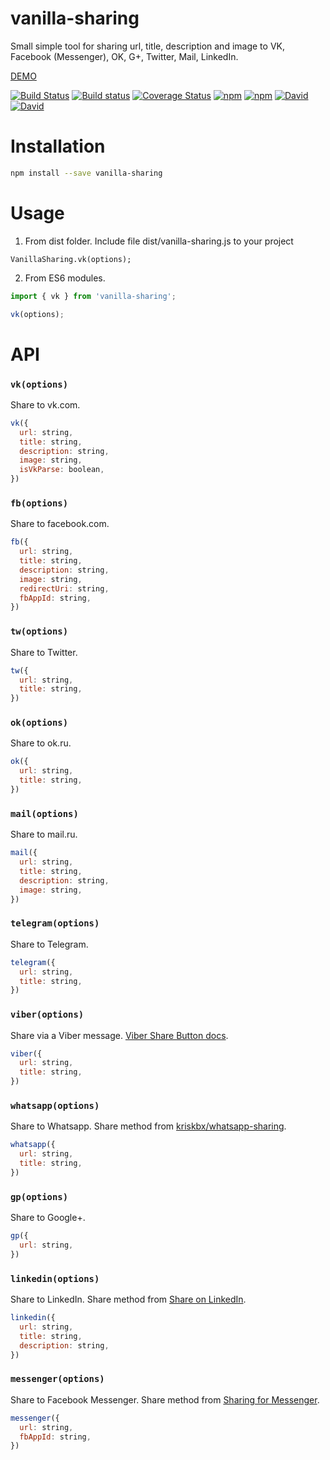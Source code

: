 # vanilla-sharing

Small simple tool for sharing url, title, description and image to VK, Facebook (Messenger), OK, G+, Twitter, Mail, LinkedIn.

[DEMO](https://avdeev.github.io/vanilla-sharing/demo)

[![Build Status](https://travis-ci.org/avdeev/vanilla-sharing.svg?branch=master)](https://travis-ci.org/avdeev/vanilla-sharing)
[![Build status](https://ci.appveyor.com/api/projects/status/4mmgunpsan58m0ol?svg=true)](https://ci.appveyor.com/project/avdeev/vanilla-sharing)
[![Coverage Status](https://coveralls.io/repos/github/avdeev/vanilla-sharing/badge.svg?branch=master)](https://coveralls.io/github/avdeev/vanilla-sharing?branch=master)
[![npm](https://img.shields.io/npm/v/vanilla-sharing.svg)](https://www.npmjs.com/package/vanilla-sharing)
[![npm](https://img.shields.io/npm/dm/vanilla-sharing.svg)](https://www.npmjs.com/package/vanilla-sharing)
[![David](https://david-dm.org/avdeev/vanilla-sharing.svg)](https://david-dm.org/avdeev/vanilla-sharing)
[![David](https://david-dm.org/avdeev/vanilla-sharing/dev-status.svg)](https://david-dm.org/avdeev/vanilla-sharing?type=dev)

# Installation

```sh
npm install --save vanilla-sharing
```

# Usage

1. From dist folder. Include file dist/vanilla-sharing.js to your project

```
VanillaSharing.vk(options);
```

2. From ES6 modules.

```js
import { vk } from 'vanilla-sharing';

vk(options);
```

# API

### `vk(options)`

Share to vk.com.

```js
vk({
  url: string,
  title: string,
  description: string,
  image: string,
  isVkParse: boolean,
})
```

### `fb(options)`

Share to facebook.com.

```js
fb({
  url: string,
  title: string,
  description: string,
  image: string,
  redirectUri: string,
  fbAppId: string,
})
```

### `tw(options)`

Share to Twitter.

```js
tw({
  url: string,
  title: string,
})
```

### `ok(options)`

Share to ok.ru.

```js
ok({
  url: string,
  title: string,
})
```

### `mail(options)`

Share to mail.ru.

```js
mail({
  url: string,
  title: string,
  description: string,
  image: string,
})
```

### `telegram(options)`

Share to Telegram.

```js
telegram({
  url: string,
  title: string,
})
```

### `viber(options)`

Share via a Viber message.
[Viber Share Button docs](https://developers.viber.com/docs/tools/share-button/).

```js
viber({
  url: string,
  title: string,
})
```

### `whatsapp(options)`

Share to Whatsapp.
Share method from [kriskbx/whatsapp-sharing](https://github.com/kriskbx/whatsapp-sharing).

```js
whatsapp({
  url: string,
  title: string,
})
```

### `gp(options)`

Share to Google+.

```js
gp({
  url: string,
})
```

### `linkedin(options)`

Share to LinkedIn.
Share method from [Share on LinkedIn](https://developer.linkedin.com/docs/share-on-linkedin#).

```js
linkedin({
  url: string,
  title: string,
  description: string,
})
```

### `messenger(options)`

Share to Facebook Messenger.
Share method from [Sharing for Messenger](https://developers.facebook.com/docs/sharing/messenger).

```js
messenger({
  url: string,
  fbAppId: string,
})
```
